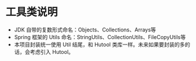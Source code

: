 # 工具类说明

- JDK 自带的复数形式命名：Objects、Collections、Arrays等
- Spring 框架的 Utils 命名：StringUtils、CollectionUtils、FileCopyUtils等
- 本项目封装统一使用 Util 结尾，和 Hutool 类库一样。未来如果要封装的多的话，会考虑引入 Hutool。
